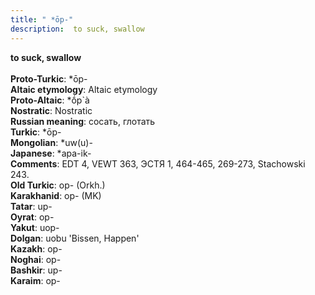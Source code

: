 ```yaml
---
title: " *ōp-"
description:  to suck, swallow
---
```

<p data-pagefind-weight="0.5">
<strong> to suck, swallow</strong><br><br>
<strong>Proto-Turkic</strong>:  *ōp-<br>
<strong>Altaic etymology</strong>:  Altaic etymology<br>
<strong> Proto-Altaic</strong>:  *ṓp`à<br>
<strong>Nostratic</strong>:  Nostratic<br>
<strong>Russian meaning</strong>:  сосать, глотать<br>
<strong>Turkic</strong>:  *ōp-<br>
<strong>Mongolian</strong>:  *uw(u)-<br>
<strong>Japanese</strong>:  *apa-ik-<br>
<strong>Comments</strong>:  EDT 4, VEWT 363, ЭСТЯ 1, 464-465, 269-273, Stachowski 243.<br>
<strong>Old Turkic</strong>:  op- (Orkh.)<br>
<strong>Karakhanid</strong>:  op- (MK)<br>
<strong>Tatar</strong>:  up-<br>
<strong>Oyrat</strong>:  op-<br>
<strong>Yakut</strong>:  uop-<br>
<strong>Dolgan</strong>:  uobu 'Bissen, Happen'<br>
<strong>Kazakh</strong>:  op-<br>
<strong>Noghai</strong>:  op-<br>
<strong>Bashkir</strong>:  up-<br>
<strong>Karaim</strong>:  op-<br>

</p>
